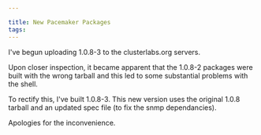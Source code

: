 ```yaml
---

title: New Pacemaker Packages
tags: 
---
```

I've begun uploading 1.0.8-3 to the clusterlabs.org servers.

Upon closer inspection, it became apparent that the 1.0.8-2 packages were
built with the wrong tarball and this led to some substantial problems with
the shell.

To rectify this, I've built 1.0.8-3. This new version uses the original 1.0.8
tarball and an updated spec file (to fix the snmp dependancies).

Apologies for the inconvenience.

